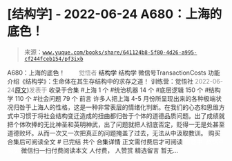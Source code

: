 # [结构学] - 2022-06-24 A680：上海的底色！

> 来源：[`www.yuque.com/books/share/641124b8-5f80-4d26-a995-cf244fceb154/pf3ixb`](https://www.yuque.com/books/share/641124b8-5f80-4d26-a995-cf244fceb154/pf3ixb)

<ne-p id="520f42f3293818f927861ebbd5b15da4_p_0" data-lake-id="520f42f3293818f927861ebbd5b15da4_p_0"><ne-text id="u0708f9fb" style="color: rgb(51, 51, 51);">A680：上海的底色！</ne-text></ne-p> <ne-p id="12a06f0dc63eb8630beda5f2322f3e59" data-lake-id="12a06f0dc63eb8630beda5f2322f3e59"><ne-text id="ue345e0d6" ne-fontsize="12" style="color: rgb(255, 255, 255);">原创</ne-text><ne-text id="u51876f07" style="color: rgb(140, 140, 140);">觉悟者</ne-text> <ne-text id="u223a5c1e" ne-fontsize="14">结构学</ne-text></ne-p> <ne-p id="190fdb744d07ae3fe75f524ef922cd60" data-lake-id="190fdb744d07ae3fe75f524ef922cd60"><ne-text id="ucf0c16aa" ne-fontsize="14" ne-bold="true" style="color: rgb(51, 51, 51);">结构学</ne-text></ne-p> <ne-p id="3bac03b31824f54d78585a404f96de9b" data-lake-id="3bac03b31824f54d78585a404f96de9b"><ne-text id="u05801992" ne-fontsize="14" style="color: rgb(51, 51, 51);">微信号</ne-text><ne-text id="u0be30b8b" ne-fontsize="14" style="color: rgb(51, 51, 51);">TransactionCosts</ne-text></ne-p> <ne-p id="1a4aadab9e708a51754a15b78c61bb4f" data-lake-id="1a4aadab9e708a51754a15b78c61bb4f"><ne-text id="ubabcf58a" ne-fontsize="14" style="color: rgb(51, 51, 51);">功能介绍</ne-text><ne-text id="u2f648fbb" ne-fontsize="14" style="color: rgb(51, 51, 51);">《结构学》：生命体在其生存结构中的求存之道！ 训练营：觉悟社</ne-text></ne-p> <ne-p id="6f0b8382218f8f6314edc473cb84f50b" data-lake-id="6f0b8382218f8f6314edc473cb84f50b"><ne-text id="u64e3c6e5" style="color: rgb(140, 140, 140);">2022-06-24</ne-text>[<ne-text id="u954572a7" ne-fontsize="14">原文</ne-text>](https://mp.weixin.qq.com/s?__biz=MzIzMDYwOTM0Mg==&mid=2247487369&idx=1&sn=a18e0d719fb0549237274a07964dadbf&chksm=e8b19758dfc61e4ec0cf4343ed7bd19f207616e41dcfd37f655056fc0dcbcacb8cd20da56a5e#rd))<ne-text id="u9b9e3757" ne-fontsize="14" style="color: rgb(140, 140, 140);">发表于</ne-text></ne-p> <ne-p id="c37cec2f48895a1b3ce47fa2efb50d2d" data-lake-id="c37cec2f48895a1b3ce47fa2efb50d2d"><ne-text id="ucc9dc7f7" style="color: rgb(51, 51, 51);">收录于合集</ne-text></ne-p> <ne-p id="13ec0c0d6a628efacc9406e9feac8cf2" data-lake-id="13ec0c0d6a628efacc9406e9feac8cf2"><ne-text id="u29793edd" style="color: rgb(51, 51, 51);">#上海 1 个</ne-text></ne-p> <ne-p id="81149067f5c38ebd6f6f7b84a40f5a5f" data-lake-id="81149067f5c38ebd6f6f7b84a40f5a5f"><ne-text id="ued062b5e" style="color: rgb(51, 51, 51);">#统治机器 14 个</ne-text></ne-p> <ne-p id="efb2b2d29999470af352137b064549c0" data-lake-id="efb2b2d29999470af352137b064549c0"><ne-text id="u8503644a" style="color: rgb(51, 51, 51);">#底层逻辑 150 个</ne-text></ne-p> <ne-p id="215fe6c5eaba3329f2bd58bcd1547455" data-lake-id="215fe6c5eaba3329f2bd58bcd1547455"><ne-text id="u8d14e2e1" style="color: rgb(51, 51, 51);">#结构学 110 个</ne-text></ne-p> <ne-p id="fdc743b420cb5c34070ccc4cbdf9e6dd" data-lake-id="fdc743b420cb5c34070ccc4cbdf9e6dd"><ne-text id="ua1f63283" style="color: rgb(51, 51, 51);">#社会问题 79 个</ne-text></ne-p> <ne-p id="324175f6f3532d1ba7fe3302de09e6d4" data-lake-id="324175f6f3532d1ba7fe3302de09e6d4"><ne-text id="ud8c0a6b5" style="color: rgb(51, 51, 51);">前言</ne-text></ne-p> <ne-p id="fc74b526bde2e2d8eac3a48637b2da4d" data-lake-id="fc74b526bde2e2d8eac3a48637b2da4d"><ne-text id="u058d94fb" style="color: rgb(51, 51, 51);">许多人把上海 4-5 月份所呈现出来的各种极端状况归咎于上海人的性格，这是一种非常表层的情绪化判断。在我们的心态和思维方式中习惯于将社会结构变迁造成的扭曲都归咎于个体的道德品质问题。出了成绩就把个体吹捧的无比神圣和英明神武，出了问题就把人彻底否定，贬得一无是处甚至道德败坏。从而一次又一次把真正的问题掩盖了过去，无法从中汲取教训。</ne-text></ne-p> <ne-p id="c21c4fe097b7a6d2d98cee6da7c73f19" data-lake-id="c21c4fe097b7a6d2d98cee6da7c73f19" ne-alignment="center"><ne-text id="u7bd6ac1e" style="color: rgb(51, 51, 51);">购买合集后可阅读全文</ne-text></ne-p> <ne-p id="c6c4b30f19b0a273a1f25d85a691c3db" data-lake-id="c6c4b30f19b0a273a1f25d85a691c3db" ne-alignment="center"><ne-text id="u044822e2" style="color: rgb(51, 51, 51);">#</ne-text></ne-p> <ne-p id="ce3095732b7abd216e20a4a10d7c2dba" data-lake-id="ce3095732b7abd216e20a4a10d7c2dba" ne-alignment="center"><ne-text id="udc7bde85" style="color: rgb(51, 51, 51);">已完结 共个</ne-text></ne-p> <ne-p id="87bfdfd35d856d57982cdd287e6581e0" data-lake-id="87bfdfd35d856d57982cdd287e6581e0" ne-alignment="center"><ne-text id="uc18b16af" ne-fontsize="16">合集详情</ne-text></ne-p> <ne-p id="fb6674416621f06dafb19bd5dc395347" data-lake-id="fb6674416621f06dafb19bd5dc395347" ne-alignment="center"><ne-text id="u06f51715" style="color: rgb(51, 51, 51);">正文需付费后才可阅读</ne-text></ne-p> <ne-p id="e9ba94f4cd17a2f30e3673398e2bdca2" data-lake-id="e9ba94f4cd17a2f30e3673398e2bdca2" ne-alignment="center"><ne-text id="u9b358c2d" style="color: rgb(255, 255, 255);">加载中</ne-text></ne-p> <ne-p id="5fbfb8f5a316d1c54dc8096da3b77bd5" data-lake-id="5fbfb8f5a316d1c54dc8096da3b77bd5" ne-alignment="center"><ne-text id="u417dc4b8" style="color: rgb(255, 255, 255);"> 微信豆购买</ne-text></ne-p> <ne-p id="39da6aa5a07c95b68b680fdcb7e21026" data-lake-id="39da6aa5a07c95b68b680fdcb7e21026" ne-alignment="center"><ne-text id="u019aa7ba" style="color: rgb(51, 51, 51);">微信扫一扫付费阅读本文</ne-text></ne-p> <ne-p id="b746990e237ae68082f154e726bb46f2" data-lake-id="b746990e237ae68082f154e726bb46f2" ne-alignment="center"><ne-text id="u2296174a" ne-fontsize="13" style="color: rgb(51, 51, 51);">人付费， 人赞赏</ne-text></ne-p> <ne-h3 id="gMSzu" data-lake-id="gMSzu"><ne-heading-ext><ne-heading-anchor></ne-heading-anchor><ne-heading-fold></ne-heading-fold></ne-heading-ext><ne-heading-content><ne-text id="uc7688a7c" ne-fontsize="16" style="color: rgb(51, 51, 51);">精选留言</ne-text></ne-heading-content></ne-h3> <ne-p id="a526d80355475dc9962658f7f0299cbf" data-lake-id="a526d80355475dc9962658f7f0299cbf"><ne-text id="u0fc7a780" style="color: rgb(51, 51, 51);">暂无...</ne-text></ne-p>